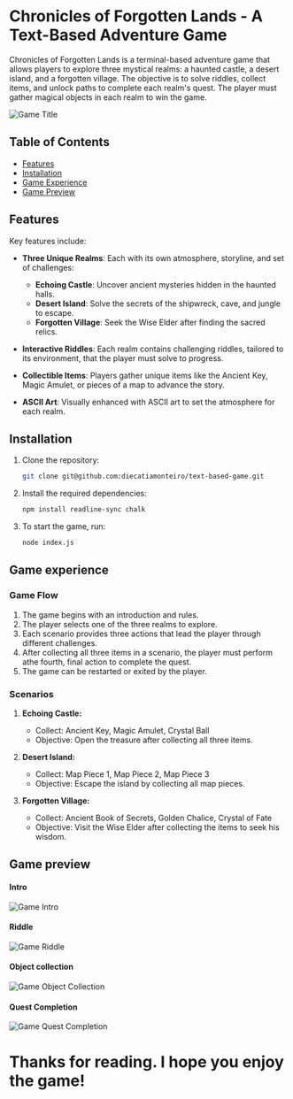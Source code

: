# Chronicles of Forgotten Lands - A Text-Based Adventure Game

Chronicles of Forgotten Lands is a terminal-based adventure game that allows players to explore three mystical realms: a haunted castle, a desert island, and a forgotten village. The objective is to solve riddles, collect items, and unlock paths to complete each realm's quest. The player must gather magical objects in each realm to win the game.

![Game Title](/screenshots/game-title.png)

## Table of Contents
- [Features](#features)
- [Installation](#installation)
- [Game Experience](#game-experience)
- [Game Preview](#game-preview)

## Features

Key features include:

- **Three Unique Realms**: Each with its own atmosphere, storyline, and set of challenges:
  - **Echoing Castle**: Uncover ancient mysteries hidden in the haunted halls.
  - **Desert Island**: Solve the secrets of the shipwreck, cave, and jungle to escape.
  - **Forgotten Village**: Seek the Wise Elder after finding the sacred relics.

- **Interactive Riddles**: Each realm contains challenging riddles, tailored to its environment, that the player must solve to progress.

- **Collectible Items**: Players gather unique items like the Ancient Key, Magic Amulet, or pieces of a map to advance the story.

- **ASCII Art**: Visually enhanced with ASCII art to set the atmosphere for each realm.


## Installation

1. Clone the repository:
   ```bash
   git clone git@github.com:diecatiamonteiro/text-based-game.git
   ```

2. Install the required dependencies:
    ```bash
    npm install readline-sync chalk
    ```

3. To start the game, run:
    ```bash
    node index.js    
    ```

## Game experience

### Game Flow

1. The game begins with an introduction and rules.
2. The player selects one of the three realms to explore.
3. Each scenario provides three actions that lead the player through different challenges.
4. After collecting all three items in a scenario, the player must perform athe fourth, final action to complete the quest.
5. The game can be restarted or exited by the player.


### Scenarios

1. **Echoing Castle:**
   - Collect: Ancient Key, Magic Amulet, Crystal Ball
   - Objective: Open the treasure after collecting all three items.

2. **Desert Island:**
   - Collect: Map Piece 1, Map Piece 2, Map Piece 3
   - Objective: Escape the island by collecting all map pieces.

3. **Forgotten Village:**
   - Collect: Ancient Book of Secrets, Golden Chalice, Crystal of Fate
   - Objective: Visit the Wise Elder after collecting the items to seek his wisdom.


## Game preview

#### Intro

![Game Intro](/screenshots/intro.png)

#### Riddle

![Game Riddle](/screenshots/castle.riddle.png)

#### Object collection

![Game Object Collection](/screenshots/island-objects-collected.png)

#### Quest Completion

![Game Quest Completion](/screenshots/village-winning-msg.png)


# Thanks for reading. I hope you enjoy the game!
